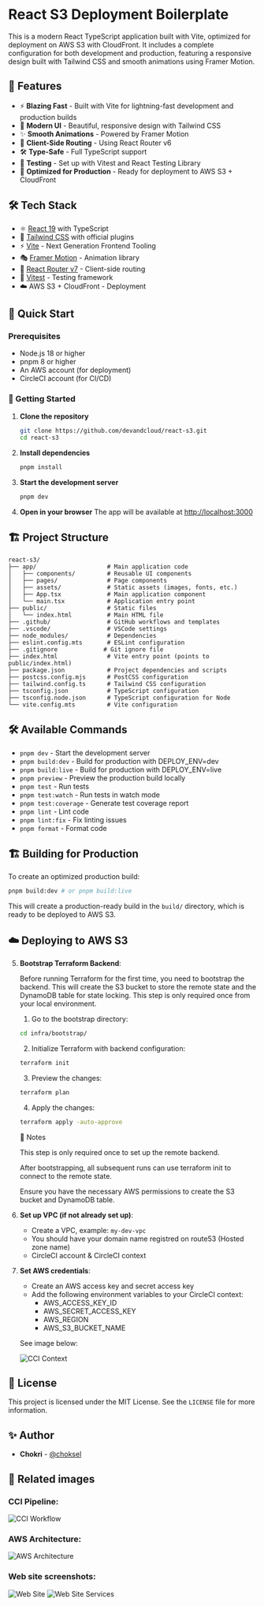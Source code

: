 # React S3 Deployment Boilerplate

This is a modern React TypeScript application built with Vite, optimized for deployment on AWS S3 with CloudFront. It includes a complete configuration for both development and production, featuring a responsive design built with Tailwind CSS and smooth animations using Framer Motion.

## 🚀 Features

- ⚡ **Blazing Fast** - Built with Vite for lightning-fast development and production builds
- 🎨 **Modern UI** - Beautiful, responsive design with Tailwind CSS
- ✨ **Smooth Animations** - Powered by Framer Motion
- 🔄 **Client-Side Routing** - Using React Router v6
- 🛠 **Type-Safe** - Full TypeScript support
- 🧪 **Testing** - Set up with Vitest and React Testing Library
- 🚀 **Optimized for Production** - Ready for deployment to AWS S3 + CloudFront

## 🛠️ Tech Stack

- ⚛️ [React 19](https://reactjs.org/) with TypeScript
- 🎨 [Tailwind CSS](https://tailwindcss.com/) with official plugins
- ⚡ [Vite](https://vitejs.dev/) - Next Generation Frontend Tooling
- 🎭 [Framer Motion](https://www.framer.com/motion/) - Animation library
- 🔄 [React Router v7](https://reactrouter.com/) - Client-side routing
- 🧪 [Vitest](https://vitest.dev/) - Testing framework
- ☁️ AWS S3 + CloudFront - Deployment

## 🚀 Quick Start

### Prerequisites

- Node.js 18 or higher
- pnpm 8 or higher
- An AWS account (for deployment)
- CircleCI account (for CI/CD)

### 🚀 Getting Started

1. **Clone the repository**

   ```bash
   git clone https://github.com/devandcloud/react-s3.git
   cd react-s3
   ```

2. **Install dependencies**

   ```bash
   pnpm install
   ```

3. **Start the development server**

   ```bash
   pnpm dev
   ```

4. **Open in your browser**
   The app will be available at [http://localhost:3000](http://localhost:3000)

## 🏗️ Project Structure

```
react-s3/
├── app/                    # Main application code
│   ├── components/         # Reusable UI components
│   ├── pages/              # Page components
│   ├── assets/             # Static assets (images, fonts, etc.)
│   ├── App.tsx             # Main application component
│   └── main.tsx            # Application entry point
├── public/                 # Static files
│   └── index.html          # Main HTML file
├── .github/                # GitHub workflows and templates
├── .vscode/                # VSCode settings
├── node_modules/           # Dependencies
├── eslint.config.mts       # ESLint configuration
├── .gitignore             # Git ignore file
├── index.html              # Vite entry point (points to public/index.html)
├── package.json            # Project dependencies and scripts
├── postcss.config.mjs      # PostCSS configuration
├── tailwind.config.ts      # Tailwind CSS configuration
├── tsconfig.json           # TypeScript configuration
├── tsconfig.node.json      # TypeScript configuration for Node
└── vite.config.mts         # Vite configuration
```

## 🛠️ Available Commands

- `pnpm dev` - Start the development server
- `pnpm build:dev` - Build for production with DEPLOY_ENV=dev
- `pnpm build:live` - Build for production with DEPLOY_ENV=live
- `pnpm preview` - Preview the production build locally
- `pnpm test` - Run tests
- `pnpm test:watch` - Run tests in watch mode
- `pnpm test:coverage` - Generate test coverage report
- `pnpm lint` - Lint code
- `pnpm lint:fix` - Fix linting issues
- `pnpm format` - Format code

## 🏗️ Building for Production

To create an optimized production build:

```bash
pnpm build:dev # or pnpm build:live
```

This will create a production-ready build in the `build/` directory, which is ready to be deployed to AWS S3.

## ☁️ Deploying to AWS S3

5. **Bootstrap Terraform Backend**:

   Before running Terraform for the first time, you need to bootstrap the backend. This will create the S3 bucket to store the remote state and the DynamoDB table for state locking. This step is only required once from your local environment.
   1. Go to the bootstrap directory:
   ```bash
   cd infra/bootstrap/
   ```
   2. Initialize Terraform with backend configuration:
   ```bash
   terraform init
   ```
   3. Preview the changes:
   ```bash
   terraform plan
   ```
   4. Apply the changes:
   ```bash
   terraform apply -auto-approve
   ```
   📢 Notes 

      This step is only required once to set up the remote backend.

      After bootstrapping, all subsequent runs can use terraform init to connect to the remote state.

      Ensure you have the necessary AWS permissions to create the S3 bucket and DynamoDB table.

6. **Set up VPC (if not already set up)**:
   - Create a VPC, example: `my-dev-vpc`
   - You should have your domain name registred on route53 (Hosted zone name)
   - CircleCI account & CircleCI context
7. **Set AWS credentials**:
   - Create an AWS access key and secret access key
   - Add the following environment variables to your CircleCI context:
     - AWS_ACCESS_KEY_ID
     - AWS_SECRET_ACCESS_KEY
     - AWS_REGION
     - AWS_S3_BUCKET_NAME

   See image below:

   <img src="./doc/cci-context.png" alt="CCI Context">

## 📄 License

This project is licensed under the MIT License. See the `LICENSE` file for more information.

## ✨ Author

- **Chokri** - [@choksel](https://github.com/choksel)

## 🎯 Related images

### CCI Pipeline:

<img src="./doc/cci-wf.png" alt="CCI Workflow">

### AWS Architecture:

<img src="./doc/aws-archi.png" alt="AWS Architecture">

### Web site screenshots:

<img src="./doc/web-site.png" alt="Web Site">

<img src="./doc/web-site-services.png" alt="Web Site Services">

